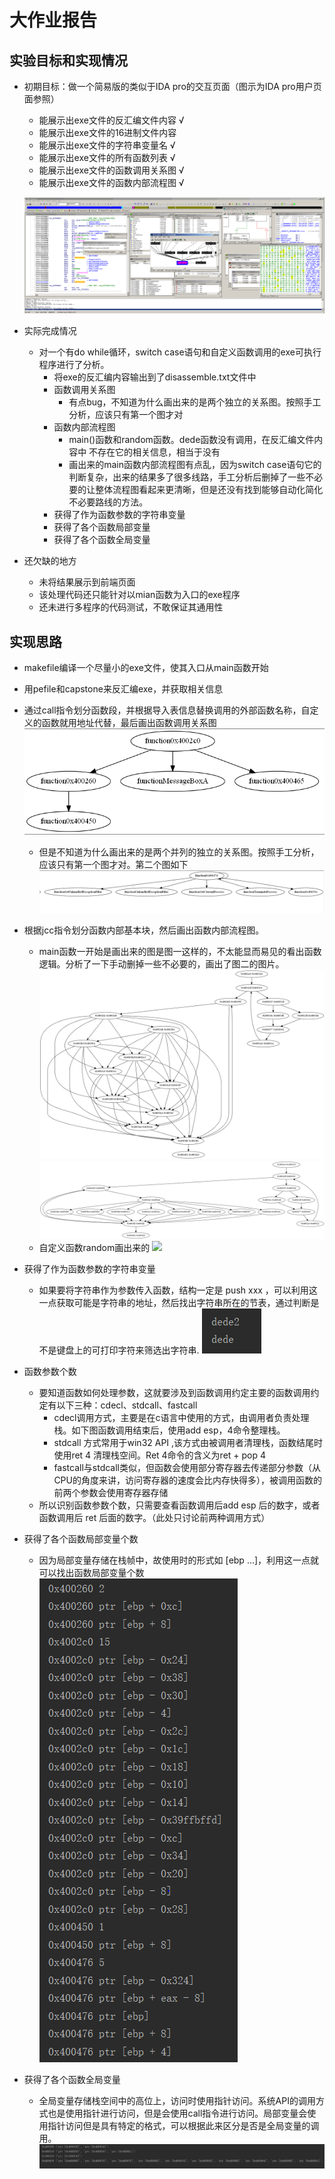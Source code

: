 # 大作业报告

## 实验目标和实现情况
- 初期目标：做一个简易版的类似于IDA pro的交互页面（图示为IDA pro用户页面参照）
  - 能展示出exe文件的反汇编文件内容 √
  - 能展示出exe文件的16进制文件内容
  - 能展示出exe文件的字符串变量名 √
  - 能展示出exe文件的所有函数列表 √
  - 能展示出exe文件的函数调用关系图 √
  - 能展示出exe文件的函数内部流程图 √
  
  ![](./images/idapro.png)

- 实际完成情况
  - 对一个有do while循环，switch case语句和自定义函数调用的exe可执行程序进行了分析。
    - 将exe的反汇编内容输出到了disassemble.txt文件中
    - 函数调用关系图
      - 有点bug，不知道为什么画出来的是两个独立的关系图。按照手工分析，应该只有第一个图才对
    - 函数内部流程图
      - main()函数和random函数。dede函数没有调用，在反汇编文件内容中
      不存在它的相关信息，相当于没有
      - 画出来的main函数内部流程图有点乱，因为switch case语句它的判断复杂，出来的结果多了很多线路，手工分析后删掉了一些不必要的让整体流程图看起来更清晰，但是还没有找到能够自动化简化不必要路线的方法。
    - 获得了作为函数参数的字符串变量
    - 获得了各个函数局部变量
    - 获得了各个函数全局变量

- 还欠缺的地方
  - 未将结果展示到前端页面
  - 该处理代码还只能针对以mian函数为入口的exe程序
  - 还未进行多程序的代码测试，不敢保证其通用性

## 实现思路
- makefile编译一个尽量小的exe文件，使其入口从main函数开始
- 用pefile和capstone来反汇编exe，并获取相关信息
- 通过call指令划分函数段，并根据导入表信息替换调用的外部函数名称，自定义的函数就用地址代替，最后画出函数调用关系图<br>
![](./images/函数调用关系图1.png)<br>
   - 但是不知道为什么画出来的是两个并列的独立的关系图。按照手工分析，应该只有第一个图才对。第二个图如下
   ![](./images/函数调用关系图2.png)<Br>
- 根据jcc指令划分函数内部基本块，然后画出函数内部流程图。
   - main函数一开始是画出来的图是图一这样的，不太能显而易见的看出函数逻辑。分析了一下手动删掉一些不必要的，画出了图二的图片。
   ![](./images/main流程图1.png)<br>
   ![](./images/main流程图2.png)<br>
   - 自定义函数random画出来的
   ![](./images/random)<br>
- 获得了作为函数参数的字符串变量
   - 如果要将字符串作为参数传入函数，结构一定是
push xxx ，可以利用这一点获取可能是字符串的地址，然后找出字符串所在的节表，通过判断是不是键盘上的可打印字符来筛选出字符串.
  ![](./images/string_para.png)

- 函数参数个数
   - 要知道函数如何处理参数，这就要涉及到函数调用约定主要的函数调用约定有以下三种：cdecl、stdcall、fastcall
       - cdecl调用方式，主要是在c语言中使用的方式，由调用者负责处理栈。如下图函数调用结束后，使用add esp，4命令整理栈。
       - stdcall 方式常用于win32 API ,该方式由被调用者清理栈，函数结尾时使用ret 4 清理栈空间。Ret 4命令的含义为ret + pop 4
       - fastcall与stdcall类似，但函数会使用部分寄存器去传递部分参数（从CPU的角度来讲，访问寄存器的速度会比内存快得多），被调用函数的前两个参数会使用寄存器存储
   - 所以识别函数参数个数，只需要查看函数调用后add esp 后的数字，或者函数调用后 ret 后面的数字。（此处只讨论前两种调用方式）

- 获得了各个函数局部变量个数
  - 因为局部变量存储在栈帧中，故使用时的形式如  [ebp  …]，利用这一点就可以找出函数局部变量个数
  ![](./images/num_local.png)
- 获得了各个函数全局变量
  - 全局变量存储栈空间中的高位上，访问时使用指针访问。系统API的调用方式也是使用指针进行访问，但是会使用call指令进行访问。局部变量会使用指针访问但是具有特定的格式，可以根据此来区分是否是全局变量的调用。
  ![](./images/globle.png)



